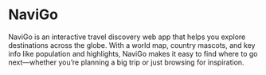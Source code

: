 # NaviGo
NaviGo is an interactive travel discovery web app that helps you explore destinations across the globe. With a world map, country mascots, and key info like population and highlights, NaviGo makes it easy to find where to go next—whether you’re planning a big trip or just browsing for inspiration.
